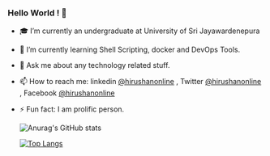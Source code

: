 ### Hello World ! 👋 

- 🎓 I’m currently an undergraduate at University of Sri Jayawardenepura
- 🌱 I’m currently learning Shell Scripting, docker and DevOps Tools.
- 💬 Ask me about any technology related stuff.
- 📫 How to reach me: linkedin [@hirushanonline](https://www.linkedin.com/in/hirushanonline/) , Twitter [@hirushanonline](https://twitter.com/hirushanonline) , Facebook [@hirushanonline](https://www.facebook.com/hirushanonline/)

- ⚡ Fun fact: I am prolific person.


  ![Anurag's GitHub stats](https://github-readme-stats.vercel.app/api?username=hirushanOnline&show_icons=true&theme=radical)

  [![Top Langs](https://github-readme-stats.vercel.app/api/top-langs/?username=hirushanOnline&layout=compact)](https://github.com/anuraghazra/github-readme-stats)

